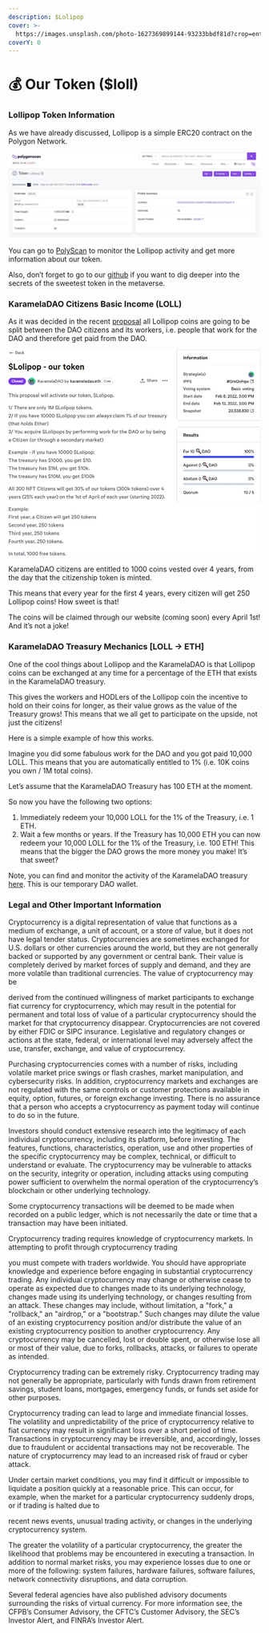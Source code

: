```yaml
---
description: $Lolipop
cover: >-
  https://images.unsplash.com/photo-1627369899144-93233bbdf81d?crop=entropy&cs=srgb&fm=jpg&ixid=MnwxOTcwMjR8MHwxfHNlYXJjaHwxfHxjcnlwdG8lMjB8ZW58MHx8fHwxNjQ4NTM5Mjcz&ixlib=rb-1.2.1&q=85
coverY: 0
---
```


# 💰 Our Token ($loll)

### Lollipop Token Information

As we have already discussed, Lollipop is a simple ERC20 contract on the Polygon Network.

![](../.gitbook/assets/10)

You can go to [PolyScan](https://polygonscan.com/token/0x430e940955c7e8af9e7a989b4684294e726a3514) to monitor the Lollipop activity and get more information about our token.

Also, don’t forget to go to our [github](https://github.com/KaramelaDAO/lolipop) if you want to dig deeper into the secrets of the sweetest token in the metaverse.

### KaramelaDAO Citizens Basic Income (LOLL)

As it was decided in the recent [proposal](https://snapshot.org/%23/karameladao.eth/proposal/0x195b1733ee6147d966a4ab963c7811bc0964cbf9f8ecd25a0f4014b3da97f514) all Lollipop coins are going to be split between the DAO citizens and its workers, i.e. people that work for the DAO and therefore get paid from the DAO.

![](../.gitbook/assets/11)

KaramelaDAO citizens are entitled to 1000 coins vested over 4 years, from the day that the citizenship token is minted.

This means that every year for the first 4 years, every citizen will get 250 Lollipop coins! How sweet is that!

The coins will be claimed through our website (coming soon) every April 1st! And it’s not a joke!

### KaramelaDAO Treasury Mechanics \[LOLL -> ETH]

One of the cool things about Lollipop and the KaramelaDAO is that Lollipop coins can be exchanged at any time for a percentage of the ETH that exists in the KaramelaDAO treasury.

This gives the workers and HODLers of the Lollipop coin the incentive to hold on their coins for longer, as their value grows as the value of the Treasury grows! This means that we all get to participate on the upside, not just the citizens!

Here is a simple example of how this works.

Imagine you did some fabulous work for the DAO and you got paid 10,000 LOLL. This means that you are automatically entitled to 1% (i.e. 10K coins you own / 1M total coins).

Let’s assume that the KaramelaDAO Treasury has 100 ETH at the moment.

So now you have the following two options:

1. Immediately redeem your 10,000 LOLL for the 1% of the Treasury, i.e. 1 ETH.
2. Wait a few months or years. If the Treasury has 10,000 ETH you can now redeem your 10,000 LOLL for the 1% of the Treasury, i.e. 100 ETH! This means that the bigger the DAO grows the more money you make! It’s that sweet?

Note, you can find and monitor the activity of the KaramelaDAO treasury [here](https://polygonscan.com/token/0x430e940955c7e8af9e7a989b4684294e726a3514). This is our temporary DAO wallet.

### Legal and Other Important Information

Cryptocurrency is a digital representation of value that functions as a medium of exchange, a unit of account, or a store of value, but it does not have legal tender status. Cryptocurrencies are sometimes exchanged for U.S. dollars or other currencies around the world, but they are not generally backed or supported by any government or central bank. Their value is completely derived by market forces of supply and demand, and they are more volatile than traditional currencies. The value of cryptocurrency may be

derived from the continued willingness of market participants to exchange fiat currency for cryptocurrency, which may result in the potential for permanent and total loss of value of a particular cryptocurrency should the market for that cryptocurrency disappear. Cryptocurrencies are not covered by either FDIC or SIPC insurance. Legislative and regulatory changes or actions at the state, federal, or international level may adversely affect the use, transfer, exchange, and value of cryptocurrency.

Purchasing cryptocurrencies comes with a number of risks, including volatile market price swings or flash crashes, market manipulation, and cybersecurity risks. In addition, cryptocurrency markets and exchanges are not regulated with the same controls or customer protections available in equity, option, futures, or foreign exchange investing. There is no assurance that a person who accepts a cryptocurrency as payment today will continue to do so in the future.

Investors should conduct extensive research into the legitimacy of each individual cryptocurrency, including its platform, before investing. The features, functions, characteristics, operation, use and other properties of the specific cryptocurrency may be complex, technical, or difficult to understand or evaluate. The cryptocurrency may be vulnerable to attacks on the security, integrity or operation, including attacks using computing power sufficient to overwhelm the normal operation of the cryptocurrency’s blockchain or other underlying technology.

Some cryptocurrency transactions will be deemed to be made when recorded on a public ledger, which is not necessarily the date or time that a transaction may have been initiated.

Cryptocurrency trading requires knowledge of cryptocurrency markets. In attempting to profit through cryptocurrency trading

you must compete with traders worldwide. You should have appropriate knowledge and experience before engaging in substantial cryptocurrency trading. Any individual cryptocurrency may change or otherwise cease to operate as expected due to changes made to its underlying technology, changes made using its underlying technology, or changes resulting from an attack. These changes may include, without limitation, a "fork," a "rollback," an "airdrop," or a "bootstrap." Such changes may dilute the value of an existing cryptocurrency position and/or distribute the value of an existing cryptocurrency position to another cryptocurrency. Any cryptocurrency may be cancelled, lost or double spent, or otherwise lose all or most of their value, due to forks, rollbacks, attacks, or failures to operate as intended.

Cryptocurrency trading can be extremely risky. Cryptocurrency trading may not generally be appropriate, particularly with funds drawn from retirement savings, student loans, mortgages, emergency funds, or funds set aside for other purposes.

Cryptocurrency trading can lead to large and immediate financial losses. The volatility and unpredictability of the price of cryptocurrency relative to fiat currency may result in significant loss over a short period of time. Transactions in cryptocurrency may be irreversible, and, accordingly, losses due to fraudulent or accidental transactions may not be recoverable. The nature of cryptocurrency may lead to an increased risk of fraud or cyber attack.

Under certain market conditions, you may find it difficult or impossible to liquidate a position quickly at a reasonable price. This can occur, for example, when the market for a particular cryptocurrency suddenly drops, or if trading is halted due to

recent news events, unusual trading activity, or changes in the underlying cryptocurrency system.

The greater the volatility of a particular cryptocurrency, the greater the likelihood that problems may be encountered in executing a transaction. In addition to normal market risks, you may experience losses due to one or more of the following: system failures, hardware failures, software failures, network connectivity disruptions, and data corruption.

Several federal agencies have also published advisory documents surrounding the risks of virtual currency. For more information see, the CFPB’s Consumer Advisory, the CFTC’s Customer Advisory, the SEC’s Investor Alert, and FINRA’s Investor Alert.
